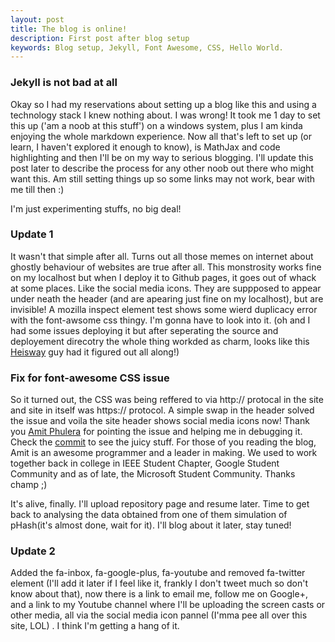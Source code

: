 ```yaml
---
layout: post
title: The blog is online!
description: First post after blog setup
keywords: Blog setup, Jekyll, Font Awesome, CSS, Hello World.
---
```


### Jekyll is not bad at all

Okay so I had my reservations about setting up a blog like this and using a technology stack I knew nothing about.
I was wrong! It took me 1 day to set this up ('am a noob at this stuff') on a windows system, plus I am kinda enjoying the whole markdown experience. Now all that's left to set up (or learn, I haven't explored it enough to know), is MathJax and code highlighting and then I'll be on my way to serious blogging.  I'll update this post later to describe the process for any other noob out there who might want this. Am still setting things up so some links may not work, bear with me till then :)

I'm just experimenting stuffs, no big deal!

### Update 1
It wasn't that simple after all. Turns out all those memes on internet about ghostly behaviour of websites are true after all. This monstrosity works fine on my localhost but when I deploy it to Github pages, it goes out of whack at some places. Like the social media icons. They are suppposed to appear under neath the header (and are apearing just fine on  my localhost), but are invisible! A mozilla inspect element test shows some wierd duplicacy error with the font-awsome css thingy. I'm gonna have to look into it. (oh and I had some issues deploying it but after seperating the source and deployement direcotry the whole thing workded as charm, looks like this [Heisway](https://github.com/heiswayi) guy had it figured out all along!)

### Fix for font-awesome CSS issue
So it turned out, the CSS was being reffered to via http:// protocal in the site and site in itself was https:// protocol. A simple swap in the header solved the issue and voila the site header shows social media icons now! Thank you [Amit Phulera](https://github.com/AmitPhulera) for pointing the issue and helping me in debugging it. Check the [commit](https://github.com/Joshi-Harsh/Joshi-Harsh-Source/commit/1096c49788f3dacefb1f3bee1dfde238ffd014c1) to see the juicy stuff. For those of you reading the blog, Amit is an awesome programmer and a leader in making. We used to work together back in college in IEEE Student Chapter, Google Student Community and as of late, the Microsoft Student Community. Thanks champ ;)

It's alive, finally. I'll upload repository page and resume later. Time to get back to analysing the data obtained from one of them simulation of pHash(it's almost done, wait for it). I'll blog about it later, stay tuned!

### Update 2
Added the fa-inbox, fa-google-plus, fa-youtube and removed fa-twitter element (I'll add it later if I feel like it, frankly I don't tweet much so don't know about that), now there is a link to email me, follow me on Google+, and a link to my Youtube channel where I'll be uploading the screen casts or other media, all via the social media icon pannel (I'mma pee all over this site, LOL) . I think I'm getting a hang of it. 

